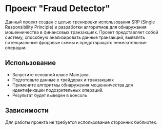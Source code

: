 # Проект "Fraud Detector"
Данный проект создан с целью тренировки использования SRP (Single Responsibility Principle) и разработки алгоритмов для обнаружения мошенничества в финансовых транзакциях. Проект представляет собой систему, способную анализировать данные транзакций, выявлять потенциальные фродовые схемы и предотвращать нежелательные операции.

## Использование
* Запустите основной класс Main.java.
* Подготовьте данные о трейдерах и транзакциях
* Примените алгоритмы обнаружения мошенничества для идентификации подозрительных операций.
* Результат будет выведен в консоль

## Зависимости
Для работы проекта не требуется использование сторонних библиотек.